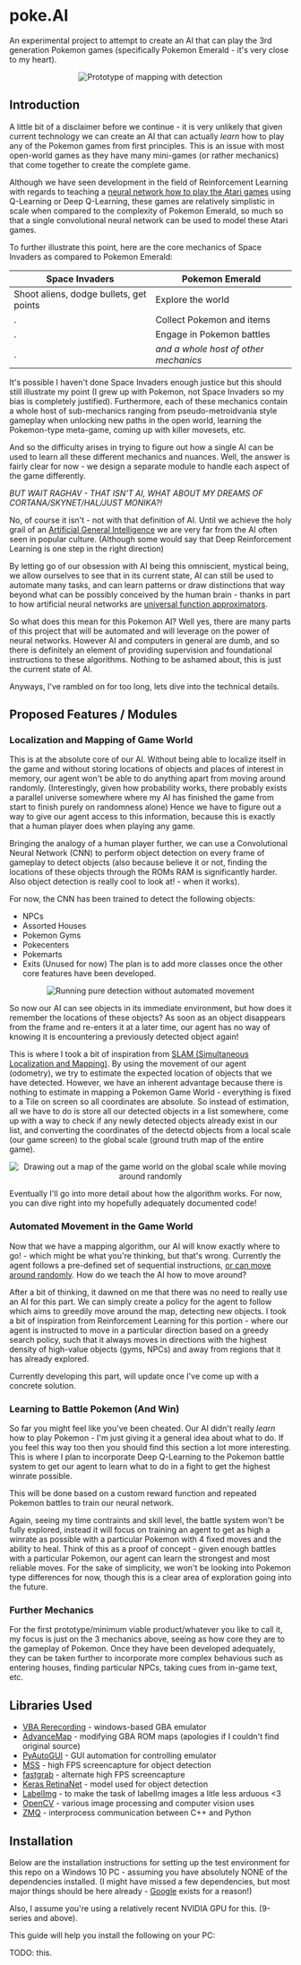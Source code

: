 # poke.AI

An experimental project to attempt to create an AI that can play the 3rd generation Pokemon games (specifically Pokemon Emerald - it's very close to my heart).

<p align = "center">
    <img src="readme_src/mapping_trial.png" alt="Prototype of mapping with detection">
</p>

## Introduction

A little bit of a disclaimer before we continue - it is very unlikely that given current technology we can create an AI that can actually *learn* how to play any of the Pokemon games from first principles. This is an issue with most open-world games as they have many mini-games (or rather mechanics) that come together to create the complete game. 

Although we have seen development in the field of Reinforcement Learning with regards to teaching a [neural network how to play the Atari games](https://arxiv.org/abs/1312.5602) using Q-Learning or Deep Q-Learning, these games are relatively simplistic in scale when compared to the complexity of Pokemon Emerald, so much so that a single convolutional neural network can be used to model these Atari games.

To further illustrate this point, here are the core mechanics of Space Invaders as compared to Pokemon Emerald:

| Space Invaders | Pokemon Emerald |
| --- | --- |
| Shoot aliens, dodge bullets, get points | Explore the world |
| . | Collect Pokemon and items |
| . | Engage in Pokemon battles |
| . | *and a whole host of other mechanics* |

It's possible I haven't done Space Invaders enough justice but this should still illustrate my point (I grew up with Pokemon, not Space Invaders so my bias is completely justified). Furthermore, each of these mechanics contain a whole host of sub-mechanics ranging from pseudo-metroidvania style gameplay when unlocking new paths in the open world, learning the Pokemon-type meta-game, coming up with killer movesets, etc.

And so the difficulty arises in trying to figure out how a single AI can be used to learn all these different mechanics and nuances. Well, the answer is fairly clear for now - we design a separate module to handle each aspect of the game differently. 

_BUT WAIT RAGHAV - THAT ISN'T AI, WHAT ABOUT MY DREAMS OF CORTANA/SKYNET/HAL/JUST MONIKA?!_

No, of course it isn't - not with that definition of AI. Until we achieve the holy grail of an [Artificial General Intelligence](https://en.wikipedia.org/wiki/Artificial_general_intelligence) we are very far from the AI often seen in popular culture. (Although some would say that Deep Reinforcement Learning is one step in the right direction)

By letting go of our obsession with AI being this omniscient, mystical being, we allow ourselves to see that in its current state, AI can still be used to automate many tasks, and can learn patterns or draw distinctions that way beyond what can be possibly conceived by the human brain - thanks in part to how artificial neural networks are [universal function approximators](https://en.wikipedia.org/wiki/Universal_approximation_theorem).

So what does this mean for this Pokemon AI? Well yes, there are many parts of this project that will be automated and will leverage on the power of neural networks. However AI and computers in general are dumb, and so there is definitely an element of providing supervision and foundational instructions to these algorithms. Nothing to be ashamed about, this is just the current state of AI.

Anyways, I've rambled on for too long, lets dive into the technical details.

## Proposed Features / Modules

### Localization and Mapping of Game World

This is at the absolute core of our AI. Without being able to localize itself in the game and without storing locations of objects and places of interest in memory, our agent won't be able to do anything apart from moving around randomly. (Interestingly, given how probability works, there probably exists a parallel universe somewhere where my AI has finished the game from start to finish purely on randomness alone) Hence we have to figure out a way to give our agent access to this information, because this is exactly that a human player does when playing any game.

Bringing the analogy of a human player further, we can use a Convolutional Neural Network (CNN) to perform object detection on every frame of gameplay to detect objects (also because believe it or not, finding the locations of these objects through the ROMs RAM is significantly harder. Also object detection is really cool to look at! - when it works).

For now, the CNN has been trained to detect the following objects:
* NPCs
* Assorted Houses
* Pokemon Gyms
* Pokecenters
* Pokemarts
* Exits (Unused for now)
The plan is to add more classes once the other core features have been developed.

<p align = "center">
    <img src="readme_src/detection1.png" alt="Running pure detection without automated movement">
</p>

So now our AI can see objects in its immediate environment, but how does it remember the locations of these objects? As soon as an object disappears from the frame and re-enters it at a later time, our agent has no way of knowing it is encountering a previously detected object again!

This is where I took a bit of inspiration from [SLAM (Simultaneous Localization and Mapping)](https://en.wikipedia.org/wiki/Simultaneous_localization_and_mapping). By using the movement of our agent (odometry), we try to estimate the expected location of objects that we have detected. However, we have an inherent advantage because there is nothing to estimate in mapping a Pokemon Game World - everything is fixed to a Tile on screen so all coordinates are absolute. So instead of estimation, all we have to do is store all our detected objects in a list somewhere, come up with a way to check if any newly detected objects already exist in our list, and converting the coordinates of the detectd objects from a local scale (our game screen) to the global scale (ground truth map of the entire game).

<p align = "center">
    <img src="readme_src/mapping2.png" alt="Drawing out a map of the game world on the global scale while moving around randomly">
</p>

Eventually I'll go into more detail about how the algorithm works. For now, you can dive right into my hopefully adequately documented code!

### Automated Movement in the Game World

Now that we have a mapping algorithm, our AI will know exactly where to go! - which might be what you're thinking, but that's wrong. Currently the agent follows a pre-defined set of sequential instructions, [or can move around randomly](https://www.youtube.com/watch?v=PQ_kMoVHZYc). How do we teach the AI how to move around?

After a bit of thinking, it dawned on me that there was no need to really use an AI for this part. We can simply create a policy for the agent to follow which aims to greedily move around the map, detecting new objects. I took a bit of inspiration from Reinforcement Learning for this portion - where our agent is instructed to move in a particular direction based on a greedy search policy, such that it always moves in directions with the highest density of high-value objects (gyms, NPCs) and away from regions that it has already explored.

Currently developing this part, will update once I've come up with a concrete solution.

### Learning to Battle Pokemon (And Win)

So far you might feel like you've been cheated. Our AI didn't really *learn* how to play Pokemon - I'm just giving it a general idea about what to do. If you feel this way too then you should find this section a lot more interesting. This is where I plan to incorporate Deep Q-Learning to the Pokemon battle system to get our agent to learn what to do in a fight to get the highest winrate possible.

This will be done based on a custom reward function and repeated Pokemon battles to train our neural network.

Again, seeing my time contraints and skill level, the battle system won't be fully explored, instead it will focus on training an agent to get as high a winrate as possible with a particular Pokemon with 4 fixed moves and the ability to heal. Think of this as a proof of concept - given enough battles with a particular Pokemon, our agent can learn the strongest and most reliable moves. For the sake of simplicity, we won't be looking into Pokemon type differences for now, though this is a clear area of exploration going into the future.

### Further Mechanics

For the first prototype/minimum viable product/whatever you like to call it, my focus is just on the 3 mechanics above, seeing as how core they are to the gameplay of Pokemon. Once they have been developed adequately, they can be taken further to incorporate more complex behavious such as entering houses, finding particular NPCs, taking cues from in-game text, etc.

## Libraries Used

* [VBA Rerecording](https://github.com/TASVideos/vba-rerecording) - windows-based GBA emulator
* [AdvanceMap](https://hackromtools.altervista.org/advance-map/) - modifying GBA ROM maps (apologies if I couldn't find original source)
* [PyAutoGUI](https://github.com/asweigart/pyautogui) - GUI automation for controlling emulator
* [MSS](https://github.com/BoboTiG/python-mss) - high FPS screencapture for object detection
* [fastgrab](https://github.com/mherkazandjian/fastgrab) - alternate high FPS screencapture
* [Keras RetinaNet](https://github.com/fizyr/keras-retinanet/blob/master/README.md) - model used for object detection
* [LabelImg](https://github.com/tzutalin/labelImg) - to make the task of labelImg images a litle less arduous <3
* [OpenCV](https://opencv.org/) - various image processing and computer vision uses
* [ZMQ](https://github.com/zeromq) - interprocess communication between C++ and Python

## Installation

Below are the installation instructions for setting up the test environment for this repo on a Windows 10 PC - assuming you have absolutely NONE of the dependencies installed. (I might have missed a few dependencies, but most major things should be here already - [Google](https://lmgtfy.com/?q=how+2+dependencie) exists for a reason!)

Also, I assume you're using a relatively recent NVIDIA GPU for this. (9-series and above).

This guide will help you install the following on your PC:

TODO: this.
